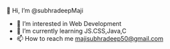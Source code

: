 👋 Hi, I’m @subhradeepMaji
- 👀 I’m interested in Web Development
- 🌱 I’m currently learning JS.CSS,Java,C
- 📫 How to reach me majisubhradeep50@gmail.com
  

<!---
subhradeepMaji/subhradeepMaji is a ✨ special ✨ repository because its `README.md` (this file) appears on your GitHub profile.
You can click the Preview link to take a look at your changes.
--->
